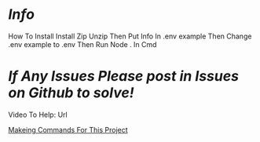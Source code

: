 # *Info*

How To Install
Install Zip
Unzip
Then Put Info In .env example
Then Change .env example to .env
Then Run Node . In Cmd

# *If Any Issues Please post in Issues on Github to solve!*

Video To Help: Url

[Makeing Commands For This Project](/Docs/Commands.md)